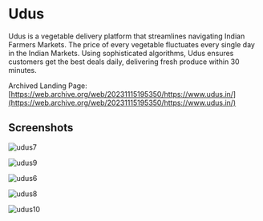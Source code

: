 # Udus

Udus is a vegetable delivery platform that streamlines navigating Indian Farmers Markets. The price of every vegetable fluctuates every single day in the Indian Markets. Using sophisticated algorithms, Udus ensures customers get the best deals daily, delivering fresh produce within 30 minutes.

Archived Landing Page: [https://web.archive.org/web/20231115195350/https://www.udus.in/](https://web.archive.org/web/20231115195350/https://www.udus.in/)

## Screenshots

![udus7](https://github.com/Laytoder/udus/assets/49199047/793a5cf2-28af-475b-a283-ae61cf673d4a)

![udus9](https://github.com/Laytoder/udus/assets/49199047/8241d9cb-1ec7-46ee-a908-17d7e419efe1)

![udus6](https://github.com/Laytoder/udus/assets/49199047/34aa8896-a70c-492a-928e-88b1162e9c3f)

![udus8](https://github.com/Laytoder/udus/assets/49199047/3a11b0ba-46ad-4534-9bad-916047fd8f34)

![udus10](https://github.com/Laytoder/udus/assets/49199047/95feb3b0-f977-4d21-861d-091d85f5c556)
